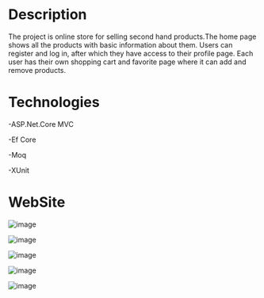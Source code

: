 # Description
The project is online store for selling second hand products.Тhe home page shows all the products with basic information about them.
Users can register and log in, after which they have access to their profile page. Еach user has their own shopping cart and favorite page where it can add and remove products.
 
# Technologies
-ASP.Net.Core MVC 

-Ef Core

-Moq

-XUnit

# WebSite


![image](https://github.com/marindimitrov12/WebStore/assets/63950527/6baf2337-aae5-4afd-b7b4-a1ef3a69873d)


![image](https://github.com/marindimitrov12/WebStore/assets/63950527/4e27329d-7297-4c95-8dee-ad4500bb0bbf)


![image](https://github.com/marindimitrov12/WebStore/assets/63950527/3609ec85-d88e-4152-a1ce-7b84271e63b5)


![image](https://github.com/marindimitrov12/WebStore/assets/63950527/0ee1f850-d2e1-4a69-856d-78950569d96c)


![image](https://github.com/marindimitrov12/WebStore/assets/63950527/d7c949e0-b7ca-4a17-8c98-044cf6a5aca8)






